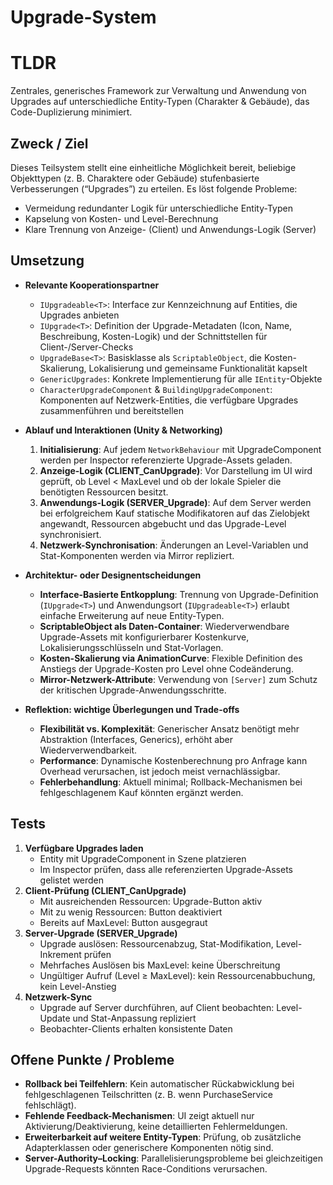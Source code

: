 # Upgrade-System

# TLDR  
Zentrales, generisches Framework zur Verwaltung und Anwendung von Upgrades auf unterschiedliche Entity-Typen (Charakter & Gebäude), das Code-Duplizierung minimiert.

## Zweck / Ziel  
Dieses Teilsystem stellt eine einheitliche Möglichkeit bereit, beliebige Objekttypen (z. B. Charaktere oder Gebäude) stufenbasierte Verbesserungen (“Upgrades”) zu erteilen. Es löst folgende Probleme:
- Vermeidung redundanter Logik für unterschiedliche Entity-Typen  
- Kapselung von Kosten- und Level-Berechnung  
- Klare Trennung von Anzeige- (Client) und Anwendungs-Logik (Server)  

## Umsetzung  
- **Relevante Kooperationspartner**  
  - `IUpgradeable<T>`: Interface zur Kennzeichnung auf Entities, die Upgrades anbieten  
  - `IUpgrade<T>`: Definition der Upgrade-Metadaten (Icon, Name, Beschreibung, Kosten-Logik) und der Schnittstellen für Client-/Server-Checks  
  - `UpgradeBase<T>`: Basisklasse als `ScriptableObject`, die Kosten-Skalierung, Lokalisierung und gemeinsame Funktionalität kapselt  
  - `GenericUpgrades`: Konkrete Implementierung für alle `IEntity`-Objekte  
  - `CharacterUpgradeComponent` & `BuildingUpgradeComponent`: Komponenten auf Netzwerk-Entities, die verfügbare Upgrades zusammenführen und bereitstellen  

- **Ablauf und Interaktionen (Unity & Networking)**  
  1. **Initialisierung**: Auf jedem `NetworkBehaviour` mit UpgradeComponent werden per Inspector referenzierte Upgrade-Assets geladen.  
  2. **Anzeige-Logik (CLIENT_CanUpgrade)**: Vor Darstellung im UI wird geprüft, ob Level < MaxLevel und ob der lokale Spieler die benötigten Ressourcen besitzt.  
  3. **Anwendungs-Logik (SERVER_Upgrade)**: Auf dem Server werden bei erfolgreichem Kauf statische Modifikatoren auf das Zielobjekt angewandt, Ressourcen abgebucht und das Upgrade-Level synchronisiert.  
  4. **Netzwerk-Synchronisation**: Änderungen an Level-Variablen und Stat-Komponenten werden via Mirror repliziert.  

- **Architektur- oder Designentscheidungen**  
  - **Interface-Basierte Entkopplung**: Trennung von Upgrade-Definition (`IUpgrade<T>`) und Anwendungsort (`IUpgradeable<T>`) erlaubt einfache Erweiterung auf neue Entity-Typen.  
  - **ScriptableObject als Daten-Container**: Wiederverwendbare Upgrade-Assets mit konfigurierbarer Kostenkurve, Lokalisierungsschlüsseln und Stat-Vorlagen.  
  - **Kosten-Skalierung via AnimationCurve**: Flexible Definition des Anstiegs der Upgrade-Kosten pro Level ohne Codeänderung.  
  - **Mirror-Netzwerk-Attribute**: Verwendung von `[Server]` zum Schutz der kritischen Upgrade-Anwendungsschritte.  

- **Reflektion: wichtige Überlegungen und Trade-offs**  
  - **Flexibilität vs. Komplexität**: Generischer Ansatz benötigt mehr Abstraktion (Interfaces, Generics), erhöht aber Wiederverwendbarkeit.  
  - **Performance**: Dynamische Kostenberechnung pro Anfrage kann Overhead verursachen, ist jedoch meist vernachlässigbar.  
  - **Fehlerbehandlung**: Aktuell minimal; Rollback-Mechanismen bei fehlgeschlagenem Kauf könnten ergänzt werden.  


## Tests  
1. **Verfügbare Upgrades laden**  
   - Entity mit UpgradeComponent in Szene platzieren  
   - Im Inspector prüfen, dass alle referenzierten Upgrade-Assets gelistet werden  
2. **Client-Prüfung (CLIENT_CanUpgrade)**  
   - Mit ausreichenden Ressourcen: Upgrade-Button aktiv  
   - Mit zu wenig Ressourcen: Button deaktiviert  
   - Bereits auf MaxLevel: Button ausgegraut  
3. **Server-Upgrade (SERVER_Upgrade)**  
   - Upgrade auslösen: Ressourcenabzug, Stat-Modifikation, Level-Inkrement prüfen  
   - Mehrfaches Auslösen bis MaxLevel: keine Überschreitung  
   - Ungültiger Aufruf (Level ≥ MaxLevel): kein Ressourcenabbuchung, kein Level-Anstieg  
4. **Netzwerk-Sync**  
   - Upgrade auf Server durchführen, auf Client beobachten: Level-Update und Stat-Anpassung repliziert  
   - Beobachter-Clients erhalten konsistente Daten  

## Offene Punkte / Probleme  
- **Rollback bei Teilfehlern**: Kein automatischer Rückabwicklung bei fehlgeschlagenen Teilschritten (z. B. wenn PurchaseService fehlschlägt).  
- **Fehlende Feedback-Mechanismen**: UI zeigt aktuell nur Aktivierung/Deaktivierung, keine detaillierten Fehlermeldungen.  
- **Erweiterbarkeit auf weitere Entity-Typen**: Prüfung, ob zusätzliche Adapterklassen oder generischere Komponenten nötig sind.  
- **Server-Authority–Locking**: Parallelisierungsprobleme bei gleichzeitigen Upgrade-Requests könnten Race-Conditions verursachen.  
